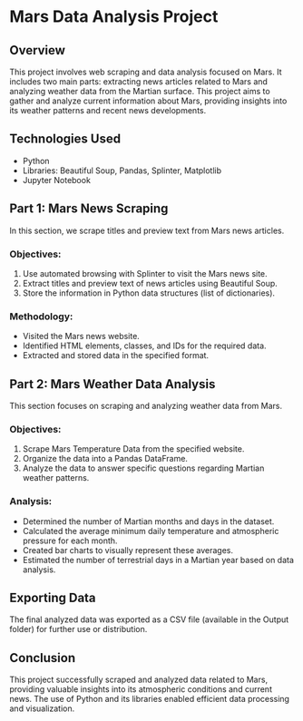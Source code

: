 # Mars Data Analysis Project

## Overview
This project involves web scraping and data analysis focused on Mars. It includes two main parts: extracting news articles related to Mars and analyzing weather data from the Martian surface. This project aims to gather and analyze current information about Mars, providing insights into its weather patterns and recent news developments.

## Technologies Used
- Python
- Libraries: Beautiful Soup, Pandas, Splinter, Matplotlib
- Jupyter Notebook

## Part 1: Mars News Scraping
In this section, we scrape titles and preview text from Mars news articles.

### Objectives:
1. Use automated browsing with Splinter to visit the Mars news site.
2. Extract titles and preview text of news articles using Beautiful Soup.
3. Store the information in Python data structures (list of dictionaries).

### Methodology:
- Visited the Mars news website.
- Identified HTML elements, classes, and IDs for the required data.
- Extracted and stored data in the specified format.

## Part 2: Mars Weather Data Analysis
This section focuses on scraping and analyzing weather data from Mars.

### Objectives:
1. Scrape Mars Temperature Data from the specified website.
2. Organize the data into a Pandas DataFrame.
3. Analyze the data to answer specific questions regarding Martian weather patterns.

### Analysis:
- Determined the number of Martian months and days in the dataset.
- Calculated the average minimum daily temperature and atmospheric pressure for each month.
- Created bar charts to visually represent these averages.
- Estimated the number of terrestrial days in a Martian year based on data analysis.

## Exporting Data
The final analyzed data was exported as a CSV file (available in the Output folder) for further use or distribution.

## Conclusion
This project successfully scraped and analyzed data related to Mars, providing valuable insights into its atmospheric conditions and current news. The use of Python and its libraries enabled efficient data processing and visualization.
